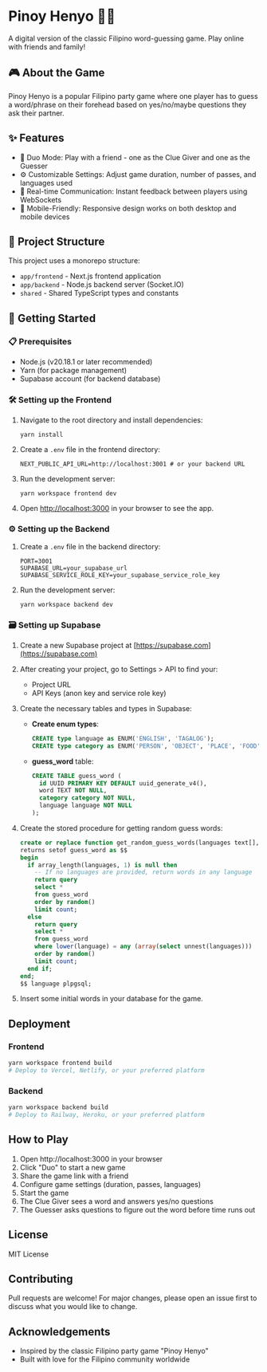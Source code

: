 # Pinoy Henyo 🧠💡

A digital version of the classic Filipino word-guessing game. Play online with friends and family!

## 🎮 About the Game

Pinoy Henyo is a popular Filipino party game where one player has to guess a word/phrase on their forehead based on yes/no/maybe questions they ask their partner.

## ✨ Features

- 👥 Duo Mode: Play with a friend - one as the Clue Giver and one as the Guesser
- ⚙️ Customizable Settings: Adjust game duration, number of passes, and languages used
- 🔄 Real-time Communication: Instant feedback between players using WebSockets
- 📱 Mobile-Friendly: Responsive design works on both desktop and mobile devices

## 📂 Project Structure
This project uses a monorepo structure:

- `app/frontend` - Next.js frontend application
- `app/backend` - Node.js backend server (Socket.IO)
- `shared` - Shared TypeScript types and constants

## 🚀 Getting Started

### 📋 Prerequisites

- Node.js (v20.18.1 or later recommended)
- Yarn (for package management)
- Supabase account (for backend database)

### 🛠️ Setting up the Frontend

1. Navigate to the root directory and install dependencies:
   ```
   yarn install
   ```

2. Create a `.env` file in the frontend directory:
   ```
   NEXT_PUBLIC_API_URL=http://localhost:3001 # or your backend URL
   ```

3. Run the development server:
   ```
   yarn workspace frontend dev
   ```

4. Open [http://localhost:3000](http://localhost:3000) in your browser to see the app.

### ⚙️ Setting up the Backend

1. Create a `.env` file in the backend directory:
   ```
   PORT=3001
   SUPABASE_URL=your_supabase_url
   SUPABASE_SERVICE_ROLE_KEY=your_supabase_service_role_key
   ```

2. Run the development server:
   ```
   yarn workspace backend dev
   ```

### 🗃️ Setting up Supabase

1. Create a new Supabase project at [https://supabase.com](https://supabase.com)

2. After creating your project, go to Settings > API to find your:
   - Project URL
   - API Keys (anon key and service role key)

3. Create the necessary tables and types in Supabase:

   - **Create enum types**:
     ```sql
     CREATE type language as ENUM('ENGLISH', 'TAGALOG');
     CREATE type category as ENUM('PERSON', 'OBJECT', 'PLACE', 'FOOD','NATURE','ACTION');
     ```

   - **guess_word** table:
     ```sql
     CREATE TABLE guess_word (
       id UUID PRIMARY KEY DEFAULT uuid_generate_v4(),
       word TEXT NOT NULL,
       category category NOT NULL,
       language language NOT NULL
     );
     ```

4. Create the stored procedure for getting random guess words:
   ```sql
   create or replace function get_random_guess_words(languages text[], count int)
   returns setof guess_word as $$
   begin
     if array_length(languages, 1) is null then
       -- If no languages are provided, return words in any language
       return query
       select *
       from guess_word
       order by random()
       limit count;
     else
       return query
       select *
       from guess_word
       where lower(language) = any (array(select unnest(languages)))
       order by random()
       limit count;
     end if;
   end;
   $$ language plpgsql;
   ```

5. Insert some initial words in your database for the game.

## Deployment

### Frontend
```bash
yarn workspace frontend build
# Deploy to Vercel, Netlify, or your preferred platform
```

### Backend
```bash
yarn workspace backend build
# Deploy to Railway, Heroku, or your preferred platform
```

## How to Play

1. Open http://localhost:3000 in your browser
2. Click "Duo" to start a new game
3. Share the game link with a friend
4. Configure game settings (duration, passes, languages)
5. Start the game
6. The Clue Giver sees a word and answers yes/no questions
7. The Guesser asks questions to figure out the word before time runs out

## License

MIT License

## Contributing

Pull requests are welcome! For major changes, please open an issue first to discuss what you would like to change.

## Acknowledgements

- Inspired by the classic Filipino party game "Pinoy Henyo"
- Built with love for the Filipino community worldwide
